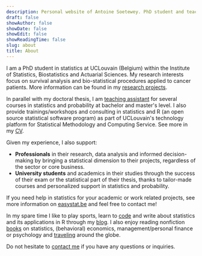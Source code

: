 ```yaml
---
description: Personal website of Antoine Soetewey. PhD student and teaching assistant in statistics at UCLouvain
draft: false
showAuthor: false
showDate: false
showEdit: false
showReadingTime: false
slug: about
title: About
---
```


I am a PhD student in statistics at UCLouvain (Belgium) within the Institute of Statistics, Biostatistics and Actuarial Sciences. My research interests focus on survival analysis and bio-statistical procedures applied to cancer patients. More information can be found in my [research projects](/research/).

In parallel with my doctoral thesis, I am [teaching assistant](/teaching/) for several courses in statistics and probability at bachelor and master's level. I also provide trainings/workshops and consulting in statistics and R (an open source statistical software program) as part of UCLouvain's technology platform for Statistical Methodology and Computing Service. See more in my [CV](https://www.antoinesoetewey.com/cv.pdf).

Given my experience, I also support:

* **Professionals** in their research, data analysis and informed decision-making by bringing a statistical dimension to their projects, regardless of the sector or core business.
* **University students** and academics in their studies through the success of their exam or the statistical part of their thesis, thanks to tailor-made courses and personalized support in statistics and probability.

If you need help in statistics for your academic or work related projects, see more information on [easystat.be](https://easystat.be/) and feel free to contact me!

In my spare time I like to play sports, learn to [code](/software/) and write about statistics and its applications in R through my [blog](https://statsandr.com/). I also enjoy reading nonfiction [books](https://www.antoinesoetewey.com/files/booklist.html) on statistics, (behavioral) economics, management/personal finance or psychology and [traveling](https://www.antoinesoetewey.com/files/visited-places.html) around the globe.

Do not hesitate to [contact me](/contact/) if you have any questions or inquiries.
